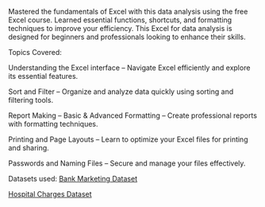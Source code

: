 Mastered the fundamentals of Excel with this data analysis using the free Excel course. Learned essential functions, shortcuts, and formatting techniques to improve your efficiency. This Excel for data analysis is designed for beginners and professionals looking to enhance their skills.

Topics Covered:

Understanding the Excel interface – Navigate Excel efficiently and explore its essential features.

Sort and Filter – Organize and analyze data quickly using sorting and filtering tools.

Report Making – Basic & Advanced Formatting – Create professional reports with formatting techniques.

Printing and Page Layouts – Learn to optimize your Excel files for printing and sharing.

Passwords and Naming Files – Secure and manage your files effectively.

Datasets used:
<a href="https://github.com/ManojKumar230923/Upgrad-Introduction-to-Data-Analysis-using-Excel/blob/main/bank-marketing.csv"> Bank Marketing Dataset </a>


<a href="https://github.com/ManojKumar230923/Upgrad-Introduction-to-Data-Analysis-using-Excel/blob/main/hospital-charges.xlsx"> Hospital Charges Dataset </a>


